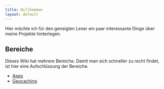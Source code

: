 ```yaml
---
title: Willkommen
layout: default
---
```

Hier möchte ich für den geneigten Leser ein paar interessante Dinge über meine Projekte hinterlegen.

## Bereiche

Dieses Wiki hat mehrere Bereiche. Damit man sich schneller zu recht findet, ist hier eine Aufschlüssung der Bereiche.

  - [Apps]
  - [Geocaching]

[Apps]:http://wiki.mars3142.org
[Geocaching]:http://wiki.mars3142.org
